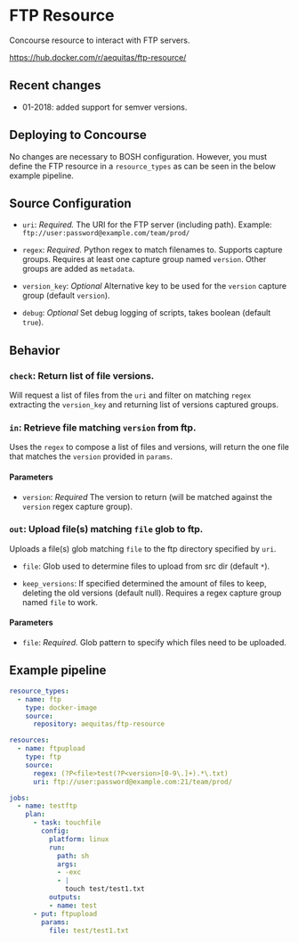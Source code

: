 # FTP Resource

Concourse resource to interact with FTP servers.

https://hub.docker.com/r/aequitas/ftp-resource/

## Recent changes

- 01-2018: added support for semver versions.

## Deploying to Concourse

No changes are necessary to BOSH configuration. However, you must define the FTP resource in a `resource_types` as can be seen in the below example pipeline.

## Source Configuration

* `uri`: *Required.* The URI for the FTP server (including path).
    Example: `ftp://user:password@example.com/team/prod/`

* `regex`: *Required.* Python regex to match filenames to. Supports capture groups. Requires at least one capture group named `version`. Other groups are added as `metadata`.

* `version_key`: *Optional* Alternative key to be used for the `version` capture group (default `version`).

* `debug`: *Optional* Set debug logging of scripts, takes boolean (default `true`).

## Behavior

### `check`: Return list of file versions.

Will request a list of files from the `uri` and filter on matching `regex` extracting the `version_key` and returning list of versions captured groups.

### `in`: Retrieve file matching `version` from ftp.

Uses the `regex` to compose a list of files and versions, will return the one file that matches the `version` provided in `params`.

#### Parameters

* `version`: *Required* The version to return (will be matched against the `version` regex capture group).

### `out`: Upload file(s) matching `file` glob to ftp.

Uploads a file(s) glob matching `file` to the ftp directory specified by `uri`.

* `file`: Glob used to determine files to upload from src dir (default `*`).

* `keep_versions`: If specified determined the amount of files to keep, deleting the old versions (default null). Requires a regex capture group named `file` to work.

#### Parameters

* `file`: *Required.* Glob pattern to specify which files need to be uploaded.

## Example pipeline

```yaml
resource_types:
  - name: ftp
    type: docker-image
    source:
      repository: aequitas/ftp-resource

resources:
  - name: ftpupload
    type: ftp
    source:
      regex: (?P<file>test(?P<version>[0-9\.]+).*\.txt)
      uri: ftp://user:password@example.com:21/team/prod/

jobs:
  - name: testftp
    plan:
      - task: touchfile
        config:
          platform: linux
          run:
            path: sh
            args:
            - -exc
            - |
              touch test/test1.txt
          outputs:
          - name: test
      - put: ftpupload
        params:
          file: test/test1.txt

```


